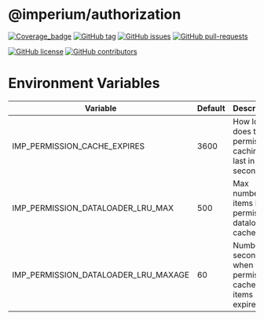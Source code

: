 # @imperium/authorization

[![Coverage_badge](../../docs/assets/coverage/authorization/coverage.svg)](assets/coverage/authorization/index.html)
[![GitHub tag](https://img.shields.io/github/tag/darkadept/imperium.svg)](https://github.com/thr-consulting/imperium/tags/)
[![GitHub issues](https://img.shields.io/github/issues/darkadept/imperium.svg)](https://github.com/thr-consulting/imperium/issues/)
[![GitHub pull-requests](https://img.shields.io/github/issues-pr/darkadept/imperium.svg)](https://github.com/thr-consulting/imperium/pull/)

[![GitHub license](https://img.shields.io/github/license/darkadept/imperium.svg)](https://github.com/thr-consulting/imperium/blob/master/LICENSE)
[![GitHub contributors](https://img.shields.io/github/contributors/darkadept/imperium.svg)](https://github.com/thr-consulting/imperium/graphs/contributors/)

# Environment Variables

| Variable                             | Default | Description                                           |
|--------------------------------------|---------|-------------------------------------------------------|
| IMP_PERMISSION_CACHE_EXPIRES         | 3600    | How long does the permission caching last in seconds. |
| IMP_PERMISSION_DATALOADER_LRU_MAX    | 500     | Max number of items in permission dataloader cache    |
| IMP_PERMISSION_DATALOADER_LRU_MAXAGE | 60      | Number of seconds when permission cache items expire. |
